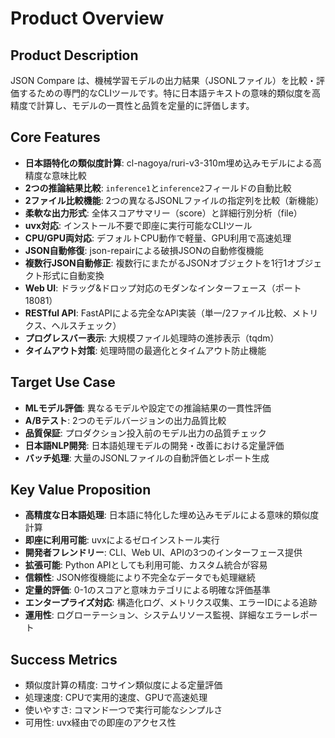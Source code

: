 # Product Overview

## Product Description
JSON Compare は、機械学習モデルの出力結果（JSONLファイル）を比較・評価するための専門的なCLIツールです。特に日本語テキストの意味的類似度を高精度で計算し、モデルの一貫性と品質を定量的に評価します。

## Core Features
- **日本語特化の類似度計算**: cl-nagoya/ruri-v3-310m埋め込みモデルによる高精度な意味比較
- **2つの推論結果比較**: `inference1`と`inference2`フィールドの自動比較
- **2ファイル比較機能**: 2つの異なるJSONLファイルの指定列を比較（新機能）
- **柔軟な出力形式**: 全体スコアサマリー（score）と詳細行別分析（file）
- **uvx対応**: インストール不要で即座に実行可能なCLIツール
- **CPU/GPU両対応**: デフォルトCPU動作で軽量、GPU利用で高速処理
- **JSON自動修復**: json-repairによる破損JSONの自動修復機能
- **複数行JSON自動修正**: 複数行にまたがるJSONオブジェクトを1行1オブジェクト形式に自動変換
- **Web UI**: ドラッグ&ドロップ対応のモダンなインターフェース（ポート18081）
- **RESTful API**: FastAPIによる完全なAPI実装（単一/2ファイル比較、メトリクス、ヘルスチェック）
- **プログレスバー表示**: 大規模ファイル処理時の進捗表示（tqdm）
- **タイムアウト対策**: 処理時間の最適化とタイムアウト防止機能

## Target Use Case
- **MLモデル評価**: 異なるモデルや設定での推論結果の一貫性評価
- **A/Bテスト**: 2つのモデルバージョンの出力品質比較
- **品質保証**: プロダクション投入前のモデル出力の品質チェック
- **日本語NLP開発**: 日本語処理モデルの開発・改善における定量評価
- **バッチ処理**: 大量のJSONLファイルの自動評価とレポート生成

## Key Value Proposition
- **高精度な日本語処理**: 日本語に特化した埋め込みモデルによる意味的類似度計算
- **即座に利用可能**: uvxによるゼロインストール実行
- **開発者フレンドリー**: CLI、Web UI、APIの3つのインターフェース提供
- **拡張可能**: Python APIとしても利用可能、カスタム統合が容易
- **信頼性**: JSON修復機能により不完全なデータでも処理継続
- **定量的評価**: 0-1のスコアと意味カテゴリによる明確な評価基準
- **エンタープライズ対応**: 構造化ログ、メトリクス収集、エラーIDによる追跡
- **運用性**: ログローテーション、システムリソース監視、詳細なエラーレポート

## Success Metrics
- 類似度計算の精度: コサイン類似度による定量評価
- 処理速度: CPUで実用的速度、GPUで高速処理
- 使いやすさ: コマンド一つで実行可能なシンプルさ
- 可用性: uvx経由での即座のアクセス性